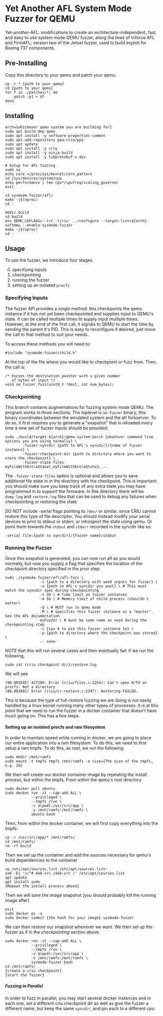 # Yet Another AFL System Mode Fuzzer for QEMU

Yet-another-AFL: modifications to create an architecture-independent, fast, and
easy to use system mode QEMU fuzzer, along the lines of triforce AFL and
FirmAFL; version two of the Jetset fuzzer, used to build exploit for Boeing 737
components.

## Pre-Installing

Copy this directory to your qemu and patch your qemu:

```
cp -r * {path to your qemu}
cd {path to your qemu}
for f in ./patches/*; do
    patch -p1 < $f
done
```

## Installing 

```
arch={whichever qemu system you are building for}
sudo apt build-dep qemu
sudo apt install -y software-properties-common
sudo apt-add-repository ppa:criu/ppa 
sudo apt update 
sudo apt install -y criu
sudo apt install -y ninja-build
sudo apt install -y libprotobuf-c-dev

# Setup for AFL fuzzing
sudo su
echo core >/proc/sys/kernel/core_pattern
cd /sys/devices/system/cpu
echo performance | tee cpu*/cpufreq/scaling_governor
exit

cd sysmode-fuzzer/afl/
make -j$(nproc)
cd -

mkdir build
cd build
env QEMU_LDFLAGS='-lrt -lcriu' ../configure --target-list=${arch}-softmmu --enable-sysmode-fuzzer
make -j$(nproc)
cd -
```

## Usage

To use the fuzzer, we introduce four stages.

0. specifying inputs 
1. checkpointing 
2. running the fuzzer 
3. setting up an isolated `procfs`

### Specifying Inputs

The fuzzer API provides a single method: this checkpoints the qemu instance if it has not 
yet been checkpointed and supplies input to QEMU's state. It can be called multiple times 
to supply input multiple times. However, at the end of the first call, it signals to QEMU 
to start the time by sending the parent it's PID. This is easy to reconfigure if desired,
just move the call to that method to suit your needs.

To access these methods you will need to:

```
#include "sysmode-fuzzer/child.h"
```

At the top of the file where you would like to checkpoint or fuzz from. Then, the call is:

```
/* Fuzzes the destination pointer with a given number
   of bytes of input */
void sm_fuzzer_fuzz(uint8_t *dest, int num_bytes);
```

### Checkpointing

This branch contains augmentations for fuzzing system mode QEMU. The program
works in three sections. The toplevel is `sm-fuzzer` binary; this binary
coordinates between the emulated system and the afl forkserver. To do so, it
first requires you to generate a "snapshot" that is reloaded every time a new
set of fuzzer inputs should be provided:

```
sudo ./build/target-${arch}/qemu-system-$arch {whatever command line options you are using normally} \
        -fuzzer-syncdir {path to AFL's syncdir}/{name of fuzzer instance} \
        -fuzzer-checkpoint-dir {path to directory where you want to store the checkpoint} \
        -fuzzer-state-files myFileWithExtraState1,myFileWithExtraState2,...
```

The `-fuzzer-state-files` option is optional and allows you to save additional file state in
in the directory with the checkpoint. This is important: you should make sure you keep track of any 
extra state you may have programmed in to support the firmware. In this directory there will 
be `dump.log` and `restore.log` files that can be used to debug any failures when checkpointing or 
restoring the state.

*DO NOT* include -serial flags pointing to `/dev/` or similar, since CRIU cannot restore this 
type of file descriptor. You should instead modify your serial devices to print to stdout or 
stderr, or introspect the state using qemu. Or point them towards the `stdout` and `stderr` 
recorded in the syncdir like so:

```
-serial file:{path to syncdir}/{fuzzer name}/stdout
```

### Running the Fuzzer

Once this snapshot is generated, you can now run afl as you would normally, but now you 
supply a flag that specifies the location of the checkpoint directory specified in the 
prior step:

```
sudo ./sysmode-fuzzer/afl/afl-fuzz \
                -i {path to a directory with seed inputs for fuzzer} \
                -o {path to AFL's syncdir you want} \ # This must match the syncdir spec during checkpointing
                -t 30 \ # Time limit on fuzzer instances
                -m 5G \ # Memory limit of child process (shouldn't matter)
                -Q \ # MUST run in qemu mode
                -M \ # Specifies this fuzzer instance as a "master". See the AFL documentation
                myFuzzer \ # must be same name as used during the checkpointing step
                -c {cpu # to pin this fuzzer instance to} \
                -p {path to directory where the checkpoint was stored} \
                -- none
```

*NOTE* that this will run several cases and then eventually fail: if we run the following,

```
sudo cat {criu checkpoint dir}/restore.log 
```

We will see

```
(00.003845) 437206: Error (criu/files.c:1254): Can't open 0/fd on procfs: Not a directory   
(00.003891) Error (criu/cr-restore.c:2397): Restoring FAILED.                               
```

This is because the type of full-restore fuzzing we are doing is not easily handled by a linux
kernel running many other types of processes. It is at this point that we need to run the fuzzer
in a docker container that doesn't have much going on. This has a few  steps.

#### Setting up an isolated procfs and ram filesystem 

In order to maintain speed while running in docker, we are going to place our entire application 
into a ram filesystem. To do this, we need to first setup a ram tmpfs. To do this, as root, we 
run the following:

```
sudo mkdir /mnt/ramfs
sudo mount -t tmpfs tmpfs /mnt/ramfs -o size={The size of the tmpfs, e.g. 2G}
```

We then will create our docker container image by repeating the install process, but within the tmpfs.
From within the qemu's root directory

```
sudo docker pull ubuntu
sudo docker run -it --cap-add ALL \
            --privileged \
            --tmpfs /run \
            -v $(pwd):/usr/src/app \
            -v /mnt/ramfs:/mnt/ramfs \
            ubuntu bash
```

Then, from within the docker container, we will first copy everything into the tmpfs:

```
cp -r /usr/src/app/* /mnt/ramfs/
cd /mnt/ramfs/ 
rm -rf build 
```

Then we set up the container and add the sources necessary for qemu's build dependencies to 
the container

```
cp /etc/apt/sources.list /etc/apt/sources.list~
sed -Ei 's/^# deb-src /deb-src /' /etc/apt/sources.list
apt update
apt install sudo
{Repeat the install process above}
```

Then we will save the image snapshot (you should probably kill the running image after)

```
exit
sudo docker ps -a
sudo docker commit {the hash for your image} sysmode-fuzzer
```

We can then restore our snapshot whenever we want. 
We then set up the fuzzer as if in the _checkpointing_ section above.

```
sudo docker run -it --cap-add ALL \
            --privileged \
            --tmpfs /run \
            -v $(pwd):/usr/src/app \
            -v /mnt/ramfs:/mnt/ramfs \
            sysmode-fuzzer bash
cd /mnt/ramfs/ 
{create a criu checkpoint}
{start the fuzzer}
```

##### Fuzzing in Parallel

In order to fuzz in parallel, you may start several docker instances and in
each one, set a different criu checkpoint dir as well as give the fuzzer a
different name, but keep the same `syncdir`, and pin each to a different cpu.
